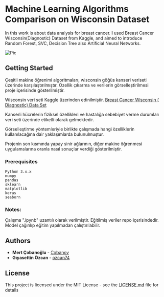 # Machine Learning Algorithms Comparison on Wisconsin Dataset

In this work is about data analysis for breast cancer.
I used Breast Cancer Wisconsin(Diagnostic) Dataset from Kaggle,
and aimed to introduce Random Forest, SVC, Decision Tree also Artificial Neural Networks.

![Pic](https://i.ibb.co/z4N0pYp/indir.png)
## Getting Started

Çeşitli makine öğrenimi algoritmaları, wisconsin göğüs kanseri veriseti üzerinde karşılaştırılmıştır. Özellik çıkarma ve verilerin görselleştirilmesi proje içerisinde gösterilmiştir.

Wisconsin veri seti Kaggle üzerinden edinilmiştir.
[Breast Cancer Wisconsin ( Diagnostic) Data Set ](https://www.kaggle.com/uciml/breast-cancer-wisconsin-data)

Kanserli hücrelerin fiziksel özellikleri ve hastalığa sebebiyet verme durumları veri seti üzerinde etiketli olarak gelmektedir.

Görselleştirme yöntemleriyle birlikte çalışmada hangi özelliklerin kullanılacağına dair yaklaşımlarda bulunulmuştur.

Projenin son kısmında yapay sinir ağlarının, diğer makine öğrenmesi uygulamalarına oranla nasıl sonuçlar verdiği gösterilmiştir.

### Prerequisites

```
Python 3.x.x
numpy
pandas
sklearn
matplotlib
keras
seaborn
```

### Notes:

Çalışma ".ipynb" uzantılı olarak verilmiştir. Eğitilmiş veriler repo içerisindedir. Model çağırılıp eğitim yapılmadan çalıştırılabilir.

## Authors

* **Mert Çobanoğlu** - [Cobanov](https://github.com/cobanov)
* **Gıyasettin Özcan** - [ozcan74](https://github.com/ozcan74)

## License

This project is licensed under the MIT License - see the [LICENSE.md](LICENSE.md) file for details


